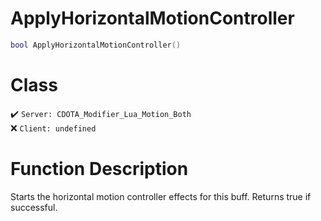 # ApplyHorizontalMotionController
```lua
bool ApplyHorizontalMotionController()
```
# Class
✔️ `Server: CDOTA_Modifier_Lua_Motion_Both`  
❌ `Client: undefined`  

# Function Description
Starts the horizontal motion controller effects for this buff.  Returns true if successful.
